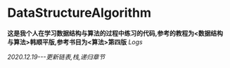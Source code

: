 # DataStructureAlgorithm
**这是我个人在学习数据结构与算法的过程中练习的代码,参考的教程为<数据结构与算法>韩顺平版,参考书目为<算法>第四版**
*Logs*  

*2020.12.19---更新链表,栈,递归章节*  


